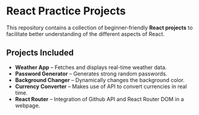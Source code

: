 # React Practice Projects

This repository contains a collection of beginner-friendly **React projects** to facilitate better understanding of the different aspects of React.

## Projects Included

- **Weather App** – Fetches and displays real-time weather data.
- **Password Generator** – Generates strong random passwords.
- **Background Changer** – Dynamically changes the background color.
- **Currency Converter** – Makes use of API to convert currencies in real time.
- **React Router** – Integration of Github API and React Router DOM in a webpage.
